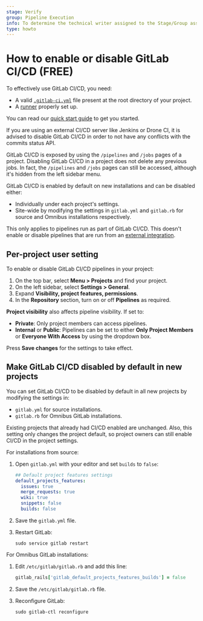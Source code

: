 ```yaml
---
stage: Verify
group: Pipeline Execution
info: To determine the technical writer assigned to the Stage/Group associated with this page, see https://about.gitlab.com/handbook/engineering/ux/technical-writing/#assignments
type: howto
---
```


# How to enable or disable GitLab CI/CD **(FREE)**

To effectively use GitLab CI/CD, you need:

- A valid [`.gitlab-ci.yml`](yaml/index.md) file present at the root directory
  of your project.
- A [runner](runners/index.md) properly set up.

You can read our [quick start guide](quick_start/index.md) to get you started.

If you are using an external CI/CD server like Jenkins or Drone CI, it is advised
to disable GitLab CI/CD in order to not have any conflicts with the commits status
API.

GitLab CI/CD is exposed by using the `/pipelines` and `/jobs` pages of a project.
Disabling GitLab CI/CD in a project does not delete any previous jobs.
In fact, the `/pipelines` and `/jobs` pages can still be accessed, although
it's hidden from the left sidebar menu.

GitLab CI/CD is enabled by default on new installations and can be disabled
either:

- Individually under each project's settings.
- Site-wide by modifying the settings in `gitlab.yml` and `gitlab.rb` for source
  and Omnibus installations respectively.

This only applies to pipelines run as part of GitLab CI/CD. This doesn't enable or disable
pipelines that are run from an [external integration](../user/project/integrations/overview.md#integrations-listing).

## Per-project user setting

To enable or disable GitLab CI/CD pipelines in your project:

1. On the top bar, select **Menu > Projects** and find your project.
1. On the left sidebar, select **Settings > General**.
1. Expand **Visibility, project features, permissions**.
1. In the **Repository** section, turn on or off **Pipelines** as required.

**Project visibility** also affects pipeline visibility. If set to:

- **Private**: Only project members can access pipelines.
- **Internal** or **Public**: Pipelines can be set to either **Only Project Members**
  or **Everyone With Access** by using the dropdown box.

Press **Save changes** for the settings to take effect.

## Make GitLab CI/CD disabled by default in new projects

You can set GitLab CI/CD to be disabled by default in all new projects by modifying the settings in:

- `gitlab.yml` for source installations.
- `gitlab.rb` for Omnibus GitLab installations.

Existing projects that already had CI/CD enabled are unchanged. Also, this setting only changes
the project default, so project owners can still enable CI/CD in the project settings.

For installations from source:

1. Open `gitlab.yml` with your editor and set `builds` to `false`:

   ```yaml
   ## Default project features settings
   default_projects_features:
     issues: true
     merge_requests: true
     wiki: true
     snippets: false
     builds: false
   ```

1. Save the `gitlab.yml` file.

1. Restart GitLab:

   ```shell
   sudo service gitlab restart
   ```

For Omnibus GitLab installations:

1. Edit `/etc/gitlab/gitlab.rb` and add this line:

   ```ruby
   gitlab_rails['gitlab_default_projects_features_builds'] = false
   ```

1. Save the `/etc/gitlab/gitlab.rb` file.

1. Reconfigure GitLab:

   ```shell
   sudo gitlab-ctl reconfigure
   ```

<!-- ## Troubleshooting

Include any troubleshooting steps that you can foresee. If you know beforehand what issues
one might have when setting this up, or when something is changed, or on upgrading, it's
important to describe those, too. Think of things that may go wrong and include them here.
This is important to minimize requests for support, and to avoid doc comments with
questions that you know someone might ask.

Each scenario can be a third-level heading, e.g. `### Getting error message X`.
If you have none to add when creating a doc, leave this section in place
but commented out to help encourage others to add to it in the future. -->
